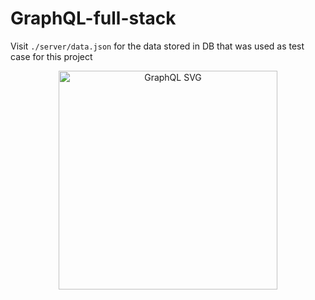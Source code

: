 # GraphQL-full-stack

Visit `./server/data.json` for the data stored in DB that was used as test case for this project

<div align = "center"><img src="https://upload.wikimedia.org/wikipedia/commons/1/17/GraphQL_Logo.svg" center width="350" alt="GraphQL SVG"></div>
